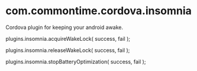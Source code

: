 # com.commontime.cordova.insomnia

Cordova plugin for keeping your android awake.

plugins.insomnia.acquireWakeLock( success, fail );

plugins.insomnia.releaseWakeLock( success, fail );

plugins.insomnia.stopBatteryOptimization( success, fail );